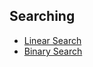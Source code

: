 ## Searching
- [Linear Search](../blob/master/searching/LinearSearch.c)
- [Binary Search](../blob/master/searching/BinarySearch.c)
